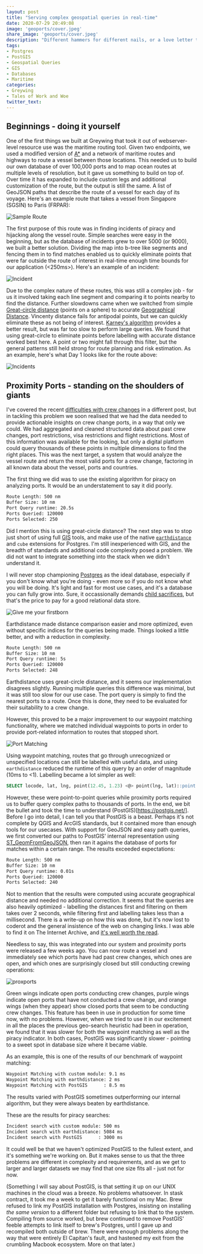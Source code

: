 ```yaml
---
layout: post
title: "Serving complex geospatial queries in real-time"
date: 2020-07-29 20:49:08
image: 'geoports/cover.jpeg'
share_image: 'geoports/cover.jpeg'
description: "Different hammers for different nails, or a love letter to postgres"
tags:
- Postgres
- PostGIS
- Geospatial Queries
- GIS
- Databases
- Maritime
categories:
- Greywing
- Tales of Work and Woe
twitter_text:
---
```


## Beginnings - doing it yourself

One of the first things we built at Greywing that took it out of webserver-level resource use was the maritime routing tool. Given two endpoints, we used a modified version of [A\*](https://en.wikipedia.org/wiki/A*_search_algorithm) and a network of maritime routes and highways to route a vessel between those locations. This needed us to build our own database of over 100,000 ports and to map ocean routes at multiple levels of resolution, but it gave us something to build on top of. Over time it has expanded to include custom legs and additional customization of the route, but the output is still the same. A list of GeoJSON paths that describe the route of a vessel for each day of its voyage. Here's an example route that takes a vessel from Singapore (SGSIN) to Paris (FRPAR):

![Sample Route]({{site.url}}/assets/img/geoports/route.png)

The first purpose of this route was in finding incidents of piracy and hijacking along the vessel route. Simple searches were easy in the beginning, but as the database of incidents grew to over 5000 (or 9000), we built a better solution. Dividing the map into b-tree like segments and fencing them in to find matches enabled us to quickly eliminate points that were far outside the route of interest in real-time enough time bounds for our application (<250ms>). Here's an example of an incident:

![Incident]({{site.url}}/assets/img/geoports/incident.png)

Due to the complex nature of these routes, this was still a complex job - for us it involved taking each line segment and comparing it to points nearby to find the distance. Further slowdowns came when we switched from simple [Great-circle distance](https://en.wikipedia.org/wiki/Great-circle_distance#:~:text=The%20great%2Dcircle%20distance%20or,line%20through%20the%20sphere's%20interior) (points on a sphere) to accurate [Geographical Distance](https://en.wikipedia.org/wiki/Geographical_distance). Vincenty distance fails for antipodal points, but we can quickly eliminate these as not being of interest. [Karney's algorithm](https://link.springer.com/article/10.1007/s00190-012-0578-z) provides a better result, but was far too slow to perform large queries. We found that using great-circle to eliminate points before labelling with accurate distance worked best here. A point or two might fall through this filter, but the general patterns still held strong for route planning and risk estimation. As an example, here's what Day 1 looks like for the route above:

![Incidents]({{site.url}}/assets/img/geoports/incidents.png)

## Proximity Ports - standing on the shoulders of giants

I've covered the recent [difficulties with crew changes](https://hrishioa.github.io/one-million-mariners/) in a different post, but in tackling this problem we soon realised that we had the data needed to provide actionable insights on crew change ports, in a way that only we could. We had aggregated and cleaned structured data about past crew changes, port restrictions, visa restrictions and flight restrictions. Most of this information was available for the looking, but only a digital platform could query thousands of these points in multiple dimensions to find the right places. This was the next target, a system that would analyze the vessel route and return the most valid ports for a crew change, factoring in all known data about the vessel, ports and countries.

The first thing we did was to use the existing algorithm for piracy on analyzing ports. It would be an understatement to say it did poorly.

```bash
Route Length: 500 nm
Buffer Size: 10 nm
Port Query runtime: 20.5s
Ports Queried: 120000
Ports Selected: 250
```

Did I mention this is using great-circle distance? The next step was to stop just short of using full [GIS](https://en.wikipedia.org/wiki/Geographic_information_system) tools, and make use of the native [`earthdistance`](https://www.postgresql.org/docs/8.3/earthdistance.html) and `cube` extensions for Postgres. I'm still inexperienced with GIS, and the breadth of standards and additional code complexity posed a problem. We did not want to integrate something into the stack when we didn't understand it.

I will never stop championing [Postgres](https://www.postgresql.org/) as the ideal database, especially if you don't know what you're doing - even more so if you do not know what you will be doing. It's light and fast for most use cases, and it's a database you can fully grow into. Sure, it occassionally demands [child sacrifices](https://unix.stackexchange.com/questions/282155/what-is-the-out-of-memory-message-sacrifice-child), but that's the price to pay for a good relational data store.

![Give me your firstborn]({{site.url}}/assets/img/geoports/postgres_child.png)

Earthdistance made distance comparison easier and more optimized, even without specific indices for the queries being made. Things looked a little better, and with a reduction in complexity.

```bash
Route Length: 500 nm
Buffer Size: 10 nm
Port Query runtime: 5s
Ports Queried: 120000
Ports Selected: 248
```

Earthdistance uses great-circle distance, and it seems our implementation disagrees slightly. Running multiple queries this difference was minimal, but it was still too slow for our use case. The port query is simply to find the nearest ports to a route. Once this is done, they need to be evaluated for their suitability to a crew change.

However, this proved to be a major improvement to our waypoint matching functionality, where we matched individual waypoints to ports in order to provide port-related information to routes that stopped short.

![Port Matching]({{site.url}}/assets/img/geoports/portmatch.png)

Using waypoint matching, routes that go through unrecognized or unspecified locations can still be labelled with useful data, and using `earthdistance` reduced the runtime of this query by an order of magnitude (10ms to <1). Labelling became a lot simpler as well:

```sql
SELECT locode, lat, lng, point(12.45, 1.23) <@> point(lng, lat)::point AS distance FROM ports
```

However, these were point-to-point queries while proximity ports required us to buffer query complex paths to thousands of ports. In the end, we bit the bullet and took the time to understand (PostGIS)[https://postgis.net/]. Before I go into detail, I can tell you that PostGIS is a beast. Perhaps it's not complete by QGIS and ArcGIS standards, but it contained more than enough tools for our usecases. With support for GeoJSON and easy path queries, we first converted our paths to PostGIS' internal representation using [ST_GeomFromGeoJSON](https://postgis.net/docs/ST_GeomFromGeoJSON.html), then ran it agains the database of ports for matches within a certain range. The results exceeded expectations:

```bash
Route Length: 500 nm
Buffer Size: 10 nm
Port Query runtime: 0.01s
Ports Queried: 120000
Ports Selected: 240
```

Not to mention that the results were computed using accurate geographical distance and needed no additional correction. It seems that the queries are also heavily optimized - labelling the distances first and filtering on them takes over 2 seconds, while filtering first and labelling takes less than a millisecond. There is a write-up on how this was done, but it's now lost to coderot and the general insistence of the web on changing links. I was able to find it on The Internet Archive, and [it's well worth the read](https://web.archive.org/web/20131212151037/http://boundlessgeo.com/2012/07/making-geography-faster/).

Needless to say, this was integrated into our system and proximity ports were released a few weeks ago. You can now route a vessel and immediately see which ports have had past crew changes, which ones are open, and which ones are surprisingly closed but still conducting crewing operations:

![proxports]({{site.url}}/assets/img/geoports/proxports.png)

Green wings indicate open ports conducting crew changes, purple wings indicate open ports that have not conducted a crew change, and orange wings (when they appear) show closed ports that seem to be conducting crew changes. This feature has been in use in production for some time now, with no problems. However, when we tried to use it in our excitement in all the places the previous geo-search heuristic had been in operation, we found that it was slower for both the waypoint matching as well as the piracy indicator. In both cases, PostGIS was significantly slower - pointing to a sweet spot in database size where it became viable.

As an example, this is one of the results of our benchmark of waypoint matching:

```bash
Waypoint Matching with custom module: 9.1 ms
Waypoint Matching with earthdistance: 2 ms
Waypoint Matching with PostGIS      : 8.5 ms
```
The results varied with PostGIS sometimes outperforming our internal algorithm, but they were always beaten by earthdistance.

These are the results for piracy searches:

```bash
Incident search with custom module: 500 ms
Incident search with earthdistance: 5084 ms
Incident search with PostGIS      : 3000 ms
```

It could well be that we haven't optimized PostGIS to the fullest extent, and it's something we're working on. But it makes sense to us that the three problems are different in complexity and requirements, and as we get to larger and larger datasets we may find that one size fits all - just not for now.


(Something I will say about PostGIS, is that setting it up on our UNIX machines in the cloud was a breeze. No problems whatsoever. In stask contract, it took me a week to get it barely functional on my Mac. Brew refused to link my PostGIS installation with Postgres, insisting on installing *the same version* to a different folder but refusing to link that to the system. Compiling from source worked, but brew continued to remove PostGIS' feeble attempts to link itself to brew's Postgres, until I gave up and recompiled both outside of brew. There were enough problems along the way that were entirely El Capitan's fault, and hastened my exit from the crumbling Macbook ecosystem. More on that later.)